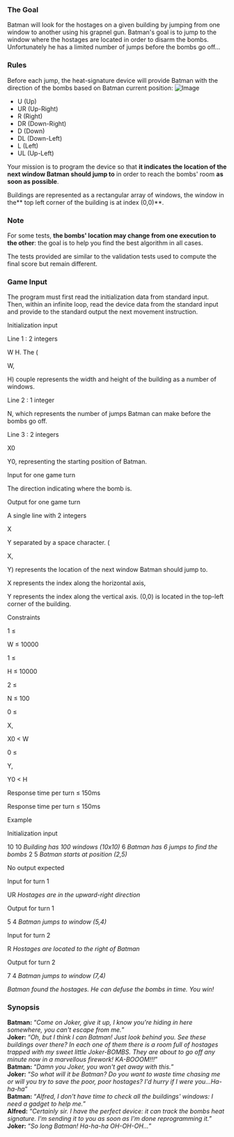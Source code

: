 ###  The Goal

Batman will look for the hostages on
 a given building by jumping from one window to another using his 
grapnel gun. Batman's goal is to jump to the window where the hostages 
are located in order to disarm the bombs. Unfortunately he has a limited
 number of jumps before the bombs go off...

###  Rules

Before each jump, the 
heat-signature device will provide Batman with the direction of the 
bombs based on Batman current position: ![Image](https://www.codingame.com/fileservlet?id=1429015102200)

- U (Up)
- UR (Up-Right)
- R (Right)
- DR (Down-Right)
- D (Down)
- DL (Down-Left)
- L (Left)
- UL (Up-Left)
  

Your mission is to program the device so that **it indicates the location of the next window Batman should jump to** in order to reach the bombs' room **as soon as possible**.  
  

Buildings are represented as a rectangular array of windows, the window in the** top left corner of the building is at index (0,0)**.

###  Note

For some tests, **the bombs' location may change from one execution to the other**: the goal is to help you find the best algorithm in all cases.  
  

The tests provided are similar to the validation tests used to compute the final score but remain different.

###  Game Input

The program must first read the initialization data 
from standard input. Then, within an infinite loop, read the device data
 from the standard input and provide to the standard output the next 
movement instruction.

Initialization input

Line 1 :  2 integers 

W H. The (

W, 

H) couple represents the width and height of the building as a number of windows.

Line 2 :  1 integer 

N, which represents the number of jumps Batman can make before the bombs go off.

Line 3 :  2 integers 

X0

Y0, representing the starting position of Batman.

Input for one game turn

The direction indicating where the bomb is.

Output for one game turn

A single line with 2 integers 

X

Y separated by a space character. (

X, 

Y) represents the location of the next window Batman should jump to. 

X represents the index along the horizontal axis, 

Y represents the index along the vertical axis. (0,0) is located in the top-left corner of the building.

Constraints

1 ≤ 

W ≤ 10000  

1 ≤ 

H ≤ 10000  

2 ≤ 

N ≤ 100  

0 ≤ 

X, 

X0 &lt; W  

0 ≤ 

Y, 

Y0 &lt; H  

Response time per turn ≤ 150ms  

Response time per turn ≤ 150ms

Example

Initialization input

10 10     _Building has 100 windows (10x10)_
6         _Batman has 6 jumps to find the bombs_
2 5       _Batman starts at position (2,5)_

No output expected

Input for turn 1

UR
_Hostages are in the upward-right direction_

Output for turn 1

5 4
_Batman jumps to window (5,4)_

Input for turn 2

R
_Hostages are located to the right of Batman_

Output for turn 2

7 4
_Batman jumps to window (7,4)_

_Batman found the hostages. He can defuse the bombs in time. You win!_

### Synopsis

**Batman:** “_Come on Joker, give it up, I know you're hiding in here somewhere, you can't escape from me._”  
**Joker:** “_Oh, but I
 think I can Batman! Just look behind you. See these buildings over 
there? In each one of them there is a room full of hostages trapped with
 my sweet little Joker-BOMBS. They are about to go off any minute now in
 a marvellous firework! KA-BOOOM!!!_”  
**Batman:** “_Damn you Joker, you won't get away with this._”  
**Joker:** “_So what 
will it be Batman? Do you want to waste time chasing me or will you try 
to save the poor, poor hostages? I'd hurry if I were you...Ha-ha-ha_”  
**Batman:** “_Alfred, I don't have time to check all the buildings' windows: I need a gadget to help me._”  
**Alfred:** “_Certainly
 sir. I have the perfect device: it can track the bombs heat signature. 
I'm sending it to you as soon as I'm done reprogramming it._”  
**Joker:** “_So long Batman! Ha-ha-ha OH-OH-OH..._”